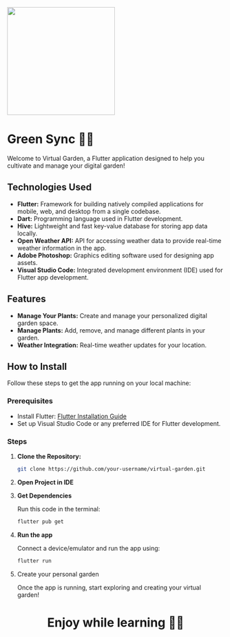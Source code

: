 <img src="https://sdmntprpolandcentral.oaiusercontent.com/files/00000000-5a24-620a-a0e4-f2aa60c1a5a7/raw?se=2025-09-03T11%3A14%3A47Z&sp=r&sv=2024-08-04&sr=b&scid=5a21509b-06a0-5bab-827c-8270e960d72f&skoid=76024c37-11e2-4c92-aa07-7e519fbe2d0f&sktid=a48cca56-e6da-484e-a814-9c849652bcb3&skt=2025-09-03T05%3A37%3A59Z&ske=2025-09-04T05%3A37%3A59Z&sks=b&skv=2024-08-04&sig=7dnL8EcAJL84mhaUu26dF0TjwhPBulZask/qyy/rhFk%3D" width="250px">

# Green Sync 🌱🌺

Welcome to Virtual Garden, a Flutter application designed to help you cultivate and manage your digital garden!

## Technologies Used

- **Flutter:** Framework for building natively compiled applications for mobile, web, and desktop from a single codebase.
- **Dart:** Programming language used in Flutter development.
- **Hive:** Lightweight and fast key-value database for storing app data locally.
- **Open Weather API:** API for accessing weather data to provide real-time weather information in the app.
- **Adobe Photoshop:** Graphics editing software used for designing app assets.
- **Visual Studio Code:** Integrated development environment (IDE) used for Flutter app development.

## Features

- **Manage Your Plants:** Create and manage your personalized digital garden space.
- **Manage Plants:** Add, remove, and manage different plants in your garden.
- **Weather Integration:** Real-time weather updates for your location.

## How to Install

Follow these steps to get the app running on your local machine:

### Prerequisites

- Install Flutter: [Flutter Installation Guide](https://flutter.dev/docs/get-started/install)
- Set up Visual Studio Code or any preferred IDE for Flutter development.

### Steps

1. **Clone the Repository:**

   ```bash
   git clone https://github.com/your-username/virtual-garden.git

2. **Open Project in IDE**

3. **Get Dependencies**
   
   Run this code in the terminal:
   ```bash
   flutter pub get

4. **Run the app**

   Connect a device/emulator and run the app using:
   ```bash
   flutter run
5. Create your personal garden

   Once the app is running, start exploring and creating your virtual garden!



##
<h1 align="center" >Enjoy while learning 🌺🌱</h1>
